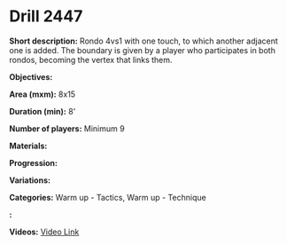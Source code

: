 # Drill 2447

**Short description:**
Rondo 4vs1 with one touch, to which another adjacent one is added. The boundary is given by a player who participates in both rondos, becoming the vertex that links them.

**Objectives:**


**Area (mxm):**
8x15

**Duration (min):**
8'

**Number of players:**
Minimum 9

**Materials:**


**Progression:**


**Variations:**


**Categories:**
Warm up - Tactics, Warm up - Technique

**:**


**Videos:**
[Video Link](https://www.youtube.com/embed/qtqKUe_VcDk)

